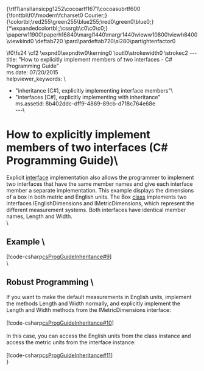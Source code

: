 {\rtf1\ansi\ansicpg1252\cocoartf1671\cocoasubrtf600
{\fonttbl\f0\fmodern\fcharset0 Courier;}
{\colortbl;\red255\green255\blue255;\red0\green0\blue0;}
{\*\expandedcolortbl;;\cssrgb\c0\c0\c0;}
\paperw11900\paperh16840\margl1440\margr1440\vieww10800\viewh8400\viewkind0
\deftab720
\pard\pardeftab720\sl280\partightenfactor0

\f0\fs24 \cf2 \expnd0\expndtw0\kerning0
\outl0\strokewidth0 \strokec2 ---\
title: "How to explicitly implement members of two interfaces - C# Programming Guide"\
ms.date: 07/20/2015\
helpviewer_keywords: \
  - "inheritance [C#], explicitly implementing interface members"\
  - "interfaces [C#], explicitly implementing with inheritance"\
ms.assetid: 8b402ddc-dff9-4869-89cb-d718c764e68e\
---\
# How to explicitly implement members of two interfaces (C# Programming Guide)\
Explicit [interface](../../language-reference/keywords/interface.md) implementation also allows the programmer to implement two interfaces that have the same member names and give each interface member a separate implementation. This example displays the dimensions of a box in both metric and English units. The Box [class](../../language-reference/keywords/class.md) implements two interfaces IEnglishDimensions and IMetricDimensions, which represent the different measurement systems. Both interfaces have identical member names, Length and Width.  \
  \
## Example  \
 [!code-csharp[csProgGuideInheritance#9](~/samples/snippets/csharp/VS_Snippets_VBCSharp/csProgGuideInheritance/CS/Inheritance.cs#9)]  \
  \
## Robust Programming  \
 If you want to make the default measurements in English units, implement the methods Length and Width normally, and explicitly implement the Length and Width methods from the IMetricDimensions interface:  \
  \
 [!code-csharp[csProgGuideInheritance#10](~/samples/snippets/csharp/VS_Snippets_VBCSharp/csProgGuideInheritance/CS/Inheritance.cs#10)]  \
  \
 In this case, you can access the English units from the class instance and access the metric units from the interface instance:  \
  \
 [!code-csharp[csProgGuideInheritance#11](~/samples/snippets/csharp/VS_Snippets_VBCSharp/csProgGuideInheritance/CS/Inheritance.cs#11)]\
}